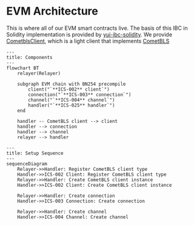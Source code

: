 # EVM Architecture

This is where all of our EVM smart contracts live. The basis of this IBC in Solidity implementation is provided by [yui-ibc-solidity](https://github.com/hyperledger-labs/yui-ibc-solidity). We provide [CometblsClient](./contracts/clients/CometblsClient.sol), which is a light client that implements [CometBLS](../docs/docs/architecture/cometbls.md)

```mermaid
---
title: Components
---
flowchart BT
    relayer(Relayer)

    subgraph EVM chain with BN254 precompile
        client("`**ICS-002** client`")
        connection("`**ICS-003** connection`")
        channel("`**ICS-004** channel`")
        handler("`**ICS-025** handler`")
    end

    handler -- CometBLS client --> client
    handler --> connection
    handler --> channel
    relayer --> handler

```


```mermaid
---
title: Setup Sequence
---
sequenceDiagram
    Relayer->>Handler: Register CometBLS client type
    Handler->>ICS-002 Client: Register CometBLS client type
    Relayer->>Handler: Create CometBLS client instance
    Handler->>ICS-002 Client: Create CometBLS client instance

    Relayer->>Handler: Create connection
    Handler->>ICS-003 Connection: Create connection
    
    Relayer->>Handler: Create channel
    Handler->>ICS-004 Channel: Create channel

```
